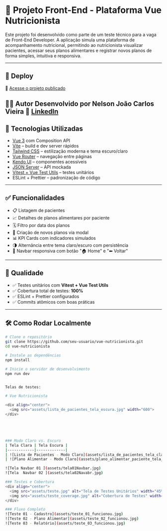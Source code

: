 # 🥗 Projeto Front-End - Plataforma Vue Nutricionista

Este projeto foi desenvolvido como parte de um teste técnico para a vaga de Front-End Developer. A aplicação simula uma plataforma de acompanhamento nutricional, permitindo ao nutricionista visualizar pacientes, acessar seus planos alimentares e registrar novos planos de forma simples, intuitiva e responsiva.

---

## 🚀 Deploy
🔗 [Acesse o projeto publicado](https://teal-elf-ae368a.netlify.app/)

👨‍💻 Autor
Desenvolvido por Nelson João Carlos Vieira
🔗 [LinkedIn](https://www.linkedin.com/in/nelson-jo%C3%A3o-carlos-vieira-a9017b163/)
---

## 🔧 Tecnologias Utilizadas

- [Vue 3](https://vuejs.org/) com Composition API
- [Vite](https://vitejs.dev/) – build e dev server rápidos
- [Tailwind CSS](https://tailwindcss.com/) – estilização moderna e tema escuro/claro
- [Vue Router](https://router.vuejs.org/) – navegação entre páginas
- [Kendo UI](https://www.telerik.com/kendo-vue-ui) – componentes acessíveis
- [JSON Server](https://github.com/typicode/json-server) – API mockada
- [Vitest + Vue Test Utils](https://vitest.dev/) – testes unitários
- ESLint + Prettier – padronização de código

---

## ✅ Funcionalidades

- 📋 Listagem de pacientes
- 📈 Detalhes de planos alimentares por paciente
- 🗓️ Filtro por data dos planos
- 📝 Criação de novos planos via modal
- 📊 KPI Cards com indicadores simulados
- 🌗 Alternância entre tema claro/escuro com persistência
- 📱 Navbar responsiva com botão "🏠 Home" e "⬅ Voltar"

---

## 🧪 Qualidade

- ✅ Testes unitários com **Vitest + Vue Test Utils**
- ✅ Cobertura total de testes: **100%**
- ✅ ESLint + Prettier configurados
- ✅ Commits atômicos com boas práticas

---

## 🛠️ Como Rodar Localmente

```bash
# Clone o repositório
git clone https://github.com/seu-usuario/vue-nutricionista.git
cd vue-nutricionista

# Instale as dependências
npm install

# Inicie o servidor de desenvolvimento
npm run dev


Telas de testes:

# Vue Nutricionista

<div align="center">
  <img src="assets/lista_de_pacientes_tela_escura.jpg" width="600">
</div>





### Modo Claro vs. Escuro
| Tela Clara | Tela Escura |
|------------|-------------|
| ![Lista de Pacientes - Modo Claro](assets/lista_de_pacientes_tela_clara.jpg) | ![Lista de Pacientes - Modo Escuro](assets/lista_de_pacientes_tela_escura.jpg) |
| ![Plano Alimentar - Modo Claro](assets/plano_alimentar_paciente_tela_clara.jpg) | ![Plano Alimentar - Modo Escuro](assets/plano_alimentar_paciente_tela_escura.jpg) |

![Tela Navbar 01 ](assets/tela01Navbar.jpg)
![Tela  Navbar 02 ](assets/tela02Navabr.jpg)

### Testes e Cobertura 
<div align="center">
  <img src="assets/teste.jpg" alt="Tela de Testes Unitários" width="45%">
  <img src="assets/teste_coverage.jpg" alt="Cobertura de Testes" width="45%">
</div>

### Fluxo Completo
![Teste 01 - Cadastro](assets/teste_01_funcionou.jpg)
![Teste 02 - Plano Alimentar](assets/teste_02_funcionou.jpg)
![Teste 03 - Relatório](assets/teste_03_funcionou.jpg)

